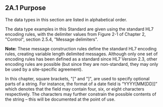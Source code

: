 ## 2A.1 Purpose

The data types in this section are listed in alphabetical order.

The data type examples in this Standard are given using the standard HL7 encoding rules, with the delimiter values from Figure 2-1 of Chapter 2, "Control", section 2.5.4, "Message delimiters".

**Note:** These message construction rules define the standard HL7 encoding rules, creating variable length delimited messages. Although only one set of encoding rules has been defined as a standard since HL7 Version 2.3, other encoding rules are possible (but since they are non-standard, they may only be used by a site-specific agreement).

In this chapter, square brackets, "[" and "]", are used to specify optional parts of a string. For instance, the format of a date field is “YYYY[MM[DD]]” which denotes that the field may contain four, six, or eight characters respectively. The characters may further constrain the possible contents of the string – this will be documented at the point of use.
